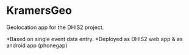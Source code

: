 KramersGeo
==========

Geolocation app for the DHIS2 project.  


*Based on single event data entry.
*Deployed as DHIS2 web app & as android app (phonegap)
